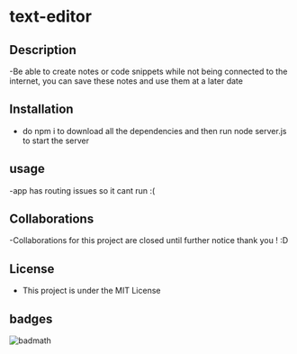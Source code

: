 # text-editor
## Description
-Be able to create notes or code snippets while not being connected to the internet, you can save these notes and use them at a later date

## Installation
- do npm i to download all the dependencies and then run node server.js to start the server

## usage
-app has routing issues so it cant run :(

## Collaborations
-Collaborations for this project are closed until further notice thank you ! :D

## License
- This project is under the MIT License

## badges
![badmath](https://img.shields.io/badge/license-MIT-blue)